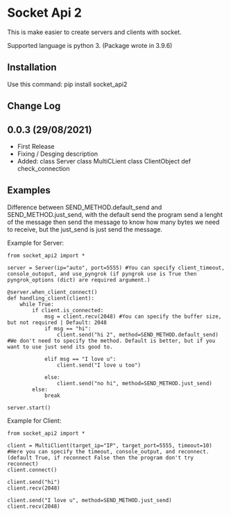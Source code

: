 # Socket Api 2

This is make easier to create servers and clients with socket.

Supported language is python 3. (Package wrote in 3.9.6)

## Installation
Use this command:
    pip install socket_api2

## Change Log

0.0.3 (29/08/2021)
-------------------
- First Release
- Fixing / Desging description
- Added:
	class Server
	class MultiCLient
	class ClientObject
	def check_connection

## Examples

Difference between SEND_METHOD.default_send and SEND_METHOD.just_send, with the default send the program send a lenght of the message then send the message to know how many bytes we need to receive, but the just_send is just send the message. 

Example for Server:

    from socket_api2 import *

    server = Server(ip="auto", port=5555) #You can specify client_timeout, console_outoput, and use_pyngrok (if pyngrok use is True then pyngrok_options (dict) are required argument.) 

    @server.when_client_connect()
    def handling_client(client):
        while True:
            if client.is_connected:
                msg = client.recv(2048) #You can specify the buffer size, but not required | Default: 2048
                if msg == "hi":
                    client.send("hi 2", method=SEND_METHOD.default_send) #We don't need to specify the method. Default is better, but if you want to use just send its good to.
                
                elif msg == "I love u":
                    client.send("I love u too")

                else:
                    client.send("no hi", method=SEND_METHOD.just_send)
            else:
                break

    server.start()

Example for Client:

    from socket_api2 import *

    client = MultiClient(target_ip="IP", target_port=5555, timeout=10) #Here you can specify the timeout, console_output, and reconnect. (default True, if reconnect False then the program don't try reconnect)
    client.connect()

    client.send("hi")
    client.recv(2048)

    client.send("I love u", method=SEND_METHOD.just_send)
    client.recv(2048)